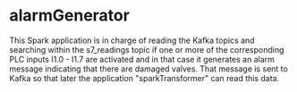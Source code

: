 # alarmGenerator
This Spark application is in charge of reading the Kafka topics and searching within the s7_readings topic if one or more of the corresponding PLC inputs I1.0 - I1.7 are activated and in that case it generates an alarm message indicating that there are damaged valves. That message is sent to Kafka so that later the application "sparkTransformer" can read this data.
